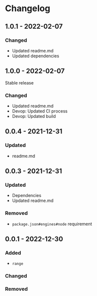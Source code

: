 # Changelog

## 1.0.1 - 2022-02-07

### Changed

- Updated readme.md
- Updated dependencies

## 1.0.0 - 2022-02-07

Stable release

### Changed

- Updated readme.md
- Devop: Updated CI process
- Devop: Updated build

## 0.0.4 - 2021-12-31

### Updated

- readme.md

## 0.0.3 - 2021-12-31

### Updated

- Dependencies
- Updated readme.md

### Removed

- `package.json#engines#node` requirement

## 0.0.1 - 2022-12-30

### Added

- `range`

### Changed

### Removed
